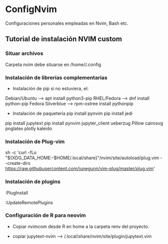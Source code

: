 # ConfigNvim
Configuraciones personales empleadas en Nvim, Bash etc.

## Tutorial de instalación NVIM custom

### Situar archivos

Carpeta nvim debe situarse en /home/<username>/.config

### Instalación de librerías complementarias

* Instalación de pip si no estuviera, el:

Debian/Ubuntu --> apt install python3-pip
RHEL/Fedora --> dnf install python-pip
Fedora Silverblue --> rpm-ostree install pythonpip

* Instalación de paquetería
pip install pynvim
pip install jedi

pip install jupytext
pip install pynvim jupyter_client ueberzug Pillow cairosvg pnglatex plotly kaleido

### Instalación de Plug-vim

sh -c 'curl -fLo "${XDG_DATA_HOME:-$HOME/.local/share}"/nvim/site/autoload/plug.vim --create-dirs \
       https://raw.githubusercontent.com/junegunn/vim-plug/master/plug.vim'


### Instalación de plugins

:PlugInstall

:UpdateRemotePlugins

### Configuración de R para neovim

* Copiar nvimcom desde R en home a la carpeta renv del proyecto.

* copiar jupytext-nvim --> /.local/share/nvim/site/plugin/jupytext.vim





